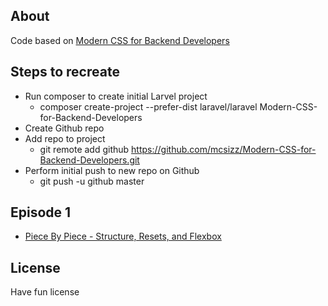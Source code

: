 ## About

Code based on [Modern CSS for Backend Developers](https://laracasts.com/series/modern-css-for-backend-developers/episodes/1)

## Steps to recreate
- Run composer to create initial Larvel project
    - composer create-project --prefer-dist laravel/laravel Modern-CSS-for-Backend-Developers
- Create Github repo
- Add repo to project
    - git remote add github https://github.com/mcsizz/Modern-CSS-for-Backend-Developers.git
- Perform initial push to new repo on Github
    - git push -u github master

## Episode 1
- [Piece By Piece - Structure, Resets, and Flexbox](https://laracasts.com/series/modern-css-for-backend-developers/episodes/1)

## License

Have fun license
